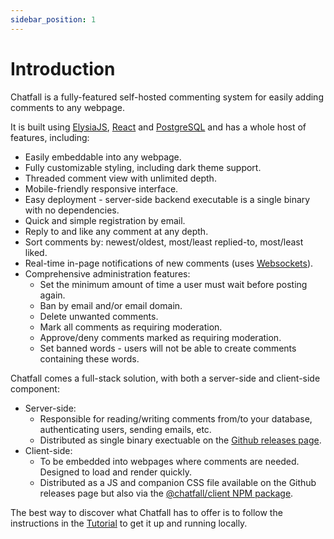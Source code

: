 ```yaml
---
sidebar_position: 1
---
```


# Introduction

Chatfall is a fully-featured self-hosted commenting system for easily adding comments to any webpage. 

It is built using [ElysiaJS](https://elysiajs.com/), [React](https://react.dev/) and [PostgreSQL](https://www.postgresql.org/) and has a whole host of features, including:

* Easily embeddable into any webpage.
* Fully customizable styling, including dark theme support.
* Threaded comment view with unlimited depth.
* Mobile-friendly responsive interface.
* Easy deployment - server-side backend executable is a single binary with no dependencies.
* Quick and simple registration by email.
* Reply to and like any comment at any depth.
* Sort comments by: newest/oldest, most/least replied-to, most/least liked.
* Real-time in-page notifications of new comments (uses [Websockets](https://developer.mozilla.org/en-US/docs/Web/API/WebSockets_API)).
* Comprehensive administration features:
  * Set the minimum amount of time a user must wait before posting again.
  * Ban by email and/or email domain.
  * Delete unwanted comments.
  * Mark all comments as requiring moderation.
  * Approve/deny comments marked as requiring moderation.
  * Set banned words - users will not be able to create comments containing these words.

Chatfall comes a full-stack solution, with both a server-side and client-side component:

* Server-side: 
    * Responsible for reading/writing comments from/to your database, authenticating users, sending emails, etc.
    * Distributed as single binary exectuable on the [Github releases page](https://github.com/hiddentao/chatfall/releases). 
* Client-side:
    * To be embedded into webpages where comments are needed. Designed to load and render quickly.
    * Distributed as a JS and companion CSS file available on the Github releases page but also via the [@chatfall/client NPM package](https://www.npmjs.com/package/@chatfall/client).

The best way to discover what Chatfall has to offer is to follow the instructions in the [Tutorial](./tutorial/setup-the-server.mdx) to get it up and running locally.